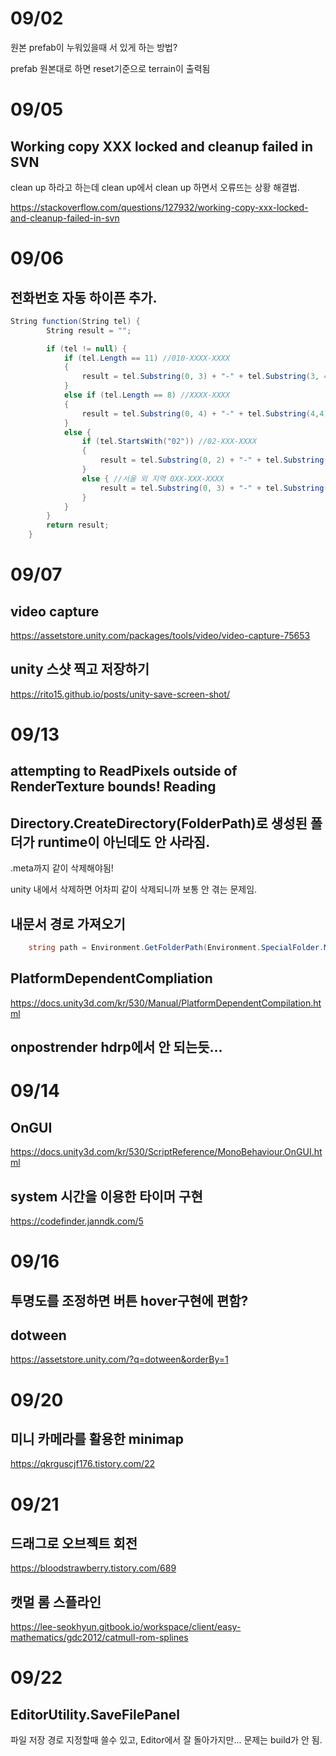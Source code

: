 # 09/02

원본 prefab이 누워있을때 서 있게 하는 방법?

prefab 원본대로 하면 reset기준으로 terrain이 출력됨


# 09/05

## Working copy XXX locked and cleanup failed in SVN

clean up 하라고 하는데 clean up에서 clean up 하면서 오류뜨는 상황 해결법.

https://stackoverflow.com/questions/127932/working-copy-xxx-locked-and-cleanup-failed-in-svn

# 09/06

## 전화번호 자동 하이픈 추가.

```cs
String function(String tel) {
        String result = "";

        if (tel != null) {
            if (tel.Length == 11) //010-XXXX-XXXX
            {
                result = tel.Substring(0, 3) + "-" + tel.Substring(3, 4) + "-" + tel.Substring(7, 4);
            }
            else if (tel.Length == 8) //XXXX-XXXX
            {
                result = tel.Substring(0, 4) + "-" + tel.Substring(4,4);
            }
            else {
                if (tel.StartsWith("02")) //02-XXX-XXXX
                {
                    result = tel.Substring(0, 2) + "-" + tel.Substring(2, 3) + "-" + tel.Substring(5, 4);
                }
                else { //서울 외 지역 0XX-XXX-XXXX
                    result = tel.Substring(0, 3) + "-" + tel.Substring(3, 3) + "-" + tel.Substring(6, 4);
                }
            }
        }
        return result;
    }
```

# 09/07

## video capture

https://assetstore.unity.com/packages/tools/video/video-capture-75653

## unity 스샷 찍고 저장하기
 
https://rito15.github.io/posts/unity-save-screen-shot/

# 09/13
## attempting to ReadPixels outside of RenderTexture bounds! Reading 

## Directory.CreateDirectory(FolderPath)로 생성된 폴더가 runtime이 아닌데도 안 사라짐.

.meta까지 같이 삭제해야됨!

unity 내에서 삭제하면 어차피 같이 삭제되니까 보통 안 겪는 문제임.

## 내문서 경로 가져오기
```cs
    string path = Environment.GetFolderPath(Environment.SpecialFolder.MyDocuments);
```
  
## PlatformDependentCompliation
    
https://docs.unity3d.com/kr/530/Manual/PlatformDependentCompilation.html

## onpostrender hdrp에서 안 되는듯...

# 09/14
## OnGUI

https://docs.unity3d.com/kr/530/ScriptReference/MonoBehaviour.OnGUI.html

## system 시간을 이용한 타이머 구현

https://codefinder.janndk.com/5

# 09/16
## 투명도를 조정하면 버튼 hover구현에 편함?

## dotween
    
https://assetstore.unity.com/?q=dotween&orderBy=1    

# 09/20
## 미니 카메라를 활용한 minimap 
    
https://qkrguscjf176.tistory.com/22

# 09/21
## 드래그로 오브젝트 회전
https://bloodstrawberry.tistory.com/689

## 캣멀 롬 스플라인 
https://lee-seokhyun.gitbook.io/workspace/client/easy-mathematics/gdc2012/catmull-rom-splines

# 09/22
## EditorUtility.SaveFilePanel

파일 저장 경로 지정할때 쓸수 있고, Editor에서 잘 돌아가지만... 문제는 build가 안 됨.
